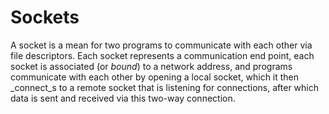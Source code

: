 # Sockets

A socket is a mean for two programs to communicate with each other via file descriptors. Each socket represents a communication end point, each socket is associated \(or _bound_\) to a network address, and programs communicate with each other by opening a local socket, which it then _connect_s to a remote socket that is listening for connections, after which data is sent and received via this two-way connection. 



